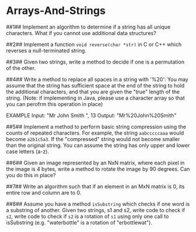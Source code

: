 Arrays-And-Strings
======

##1##
Implement an algorithm to determine if a string has all unique characters.
What if you cannot use additional data structures?

##2##
Implement a function `void reverse(char *str)` in C or C++ which reverses a
null-terminated string.

##3##
Given two strings, write a method to decide if one is a permutation of the
other.

##4##
Write a method to replace all spaces in a string with '%20': You may assume
that the string has sufficient space at the end of the string to hold the
additional characters, and that you are given the "true" length of the string.
(Note: if implementing in Java, please use a character array so that you can
perofrm this operation in place)

EXAMPLE
Input:  "Mr John Smith      ", 13
Output: "Mr%20John%20Smith"

##5##
Implement a method to perform basic string compression using the counts of
repeated characters. For example, the string `aabcccccaaa` would become
`a2b1c5a3`. If the "compressed" string would not become smaller than the
original string. You can assume the string has only upper and lower case letters
(a-z).

##6##
Given an image represented by an NxN matrix, where each pixel in the image is 4
bytes, write a method to rotate the image by 90 degrees. Can you do this in
place?

##7##
Write an algorithm such that if an element in an MxN matrix is 0, its entire row
and column are to 0.

##8##
Assume you have a method `isSubstring` which checks if one word is a substring
of another. Given two strings, s1 and s2, write code to check if `s2`, write
code to check if `s2` is a rotation of `s1` using only one call to isSubstring
(e.g. "waterbottle" is a rotation of "erbottlewat").
